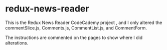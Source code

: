 # redux-news-reader

This is the Redux News Reader CodeCademy project , and I only altered the commentSlice.js, Comments.js, CommentList.js, and CommentForm.

The instructions are commented on the pages to show where I did alterations.
